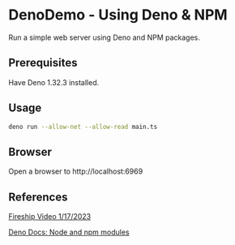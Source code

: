 # DenoDemo - Using Deno & NPM

Run a simple web server using Deno and NPM packages.

## Prerequisites

Have Deno 1.32.3 installed.

## Usage

```bash
deno run --allow-net --allow-read main.ts
```

## Browser

Open a browser to http://localhost:6969

## References

[Fireship Video 1/17/2023](https://www.youtube.com/watch?v=cv7ci6GT5Hg)

[Deno Docs: Node and npm modules](https://deno.land/manual@v1.32.3/node)
